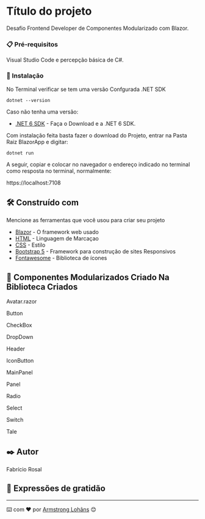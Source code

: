 # Título do projeto

Desafio Frontend Developer de Componentes Modularizado com Blazor.

### 📋 Pré-requisitos

Visual Studio Code e percepção básica de C#.

### 🔧 Instalação

No Terminal verificar se tem uma versão Confgurada .NET SDK

```
dotnet --version
```

Caso não tenha uma versão:

* [.NET 6 SDK](https://dotnet.microsoft.com/pt-br/download) - Faça o Download e a  .NET 6 SDK.

Com instalação feita basta fazer o download do Projeto, entrar na Pasta Raiz BlazorApp e digitar:

```
dotnet run
```

A seguir, copiar e colocar no navegador o endereço indicado no terminal como resposta no terminal, normalmente:

 https://localhost:7108


## 🛠️ Construído com

Mencione as ferramentas que você usou para criar seu projeto

* [Blazor](https://dotnet.microsoft.com/en-us/apps/aspnet/web-apps/blazor) - O framework web usado
* [HTML](https://www.w3schools.com/html/) - Linguagem de Marcaçao
* [CSS](https://www.w3schools.com/Css/) - Estilo
* [Bootstrap 5](https://getbootstrap.com/docs/5.0/) - Framework para construção de sites Responsivos
* [Fontawesome](https://fontawesome.com/) - Biblioteca de ícones


## 📌 Componentes Modularizados Criado Na Biblioteca Criados

Avatar.razor

Button

CheckBox

DropDown

Header

IconButton

MainPanel

Panel

Radio

Select

Switch

Tale

## ✒️ Autor

Fabrício Rosal



## 🎁 Expressões de gratidão




---
⌨️ com ❤️ por [Armstrong Lohãns](https://gist.github.com/lohhans) 😊
